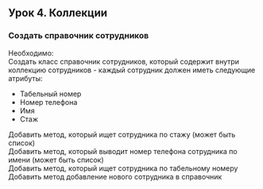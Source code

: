 ## Урок 4. Коллекции  

### Создать справочник сотрудников
Необходимо:  
Создать класс справочник сотрудников, который содержит внутри коллекцию сотрудников - каждый сотрудник должен иметь следующие атрибуты:
- Табельный номер
- Номер телефона
- Имя
- Стаж  

Добавить метод, который ищет сотрудника по стажу (может быть список)  
Добавить метод, который выводит номер телефона сотрудника по имени (может быть список)  
Добавить метод, который ищет сотрудника по табельному номеру  
Добавить метод добавление нового сотрудника в справочник  
